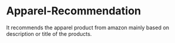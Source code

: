 # Apparel-Recommendation
It recommends the apparel product from amazon mainly based on description or title of the products.
